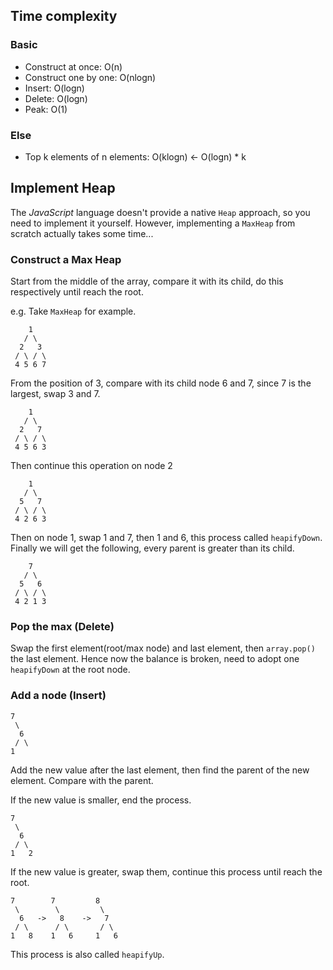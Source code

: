 ## Time complexity

### Basic

- Construct at once: O(n)
- Construct one by one: O(nlogn)
- Insert: O(logn)
- Delete: O(logn)
- Peak: O(1)

### Else

- Top k elements of n elements: O(klogn) <- O(logn) * k

## Implement Heap

The _JavaScript_ language doesn't provide a native `Heap` approach, so you need to implement it yourself. However, implementing a `MaxHeap` from scratch actually takes some time...

### Construct a Max Heap

Start from the middle of the array, compare it with its child, do this respectively until reach the root.

e.g. Take `MaxHeap` for example.

```
    1
   / \
  2   3
 / \ / \
 4 5 6 7
```

From the position of 3, compare with its child node 6 and 7, since 7 is the largest, swap 3 and 7.

```
    1
   / \
  2   7
 / \ / \
 4 5 6 3
```

Then continue this operation on node 2

```
    1
   / \
  5   7
 / \ / \
 4 2 6 3
```

Then on node 1, swap 1 and 7, then 1 and 6, this process called `heapifyDown`.
Finally we will get the following, every parent is greater than its child.

```
    7
   / \
  5   6
 / \ / \
 4 2 1 3
```

### Pop the max (Delete)

Swap the first element(root/max node) and last element, then `array.pop()` the last element.
Hence now the balance is broken, need to adopt one `heapifyDown` at the root node.

### Add a node (Insert)

```
7
 \
  6
 / \
1
```

Add the new value after the last element, then find the parent of the new element. Compare with the parent.

If the new value is smaller, end the process.

```
7
 \
  6
 / \
1   2
```

If the new value is greater, swap them, continue this process until reach the root.

```
7        7         8
 \        \         \
  6   ->   8    ->   7
 / \      / \       / \
1   8    1   6     1   6
```

This process is also called `heapifyUp`.
